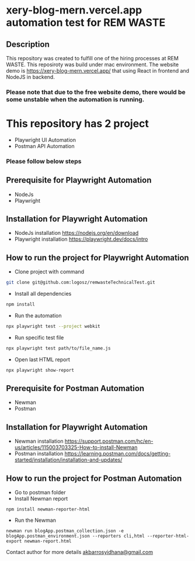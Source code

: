 # xery-blog-mern.vercel.app automation test for REM WASTE 

## Description
This repository was created to fulfill one of the hiring processes at REM WASTE.
This reposiroty was build under mac environment.
The website demo is https://xery-blog-mern.vercel.app/ that using React in frontend and NodeJS in backend.
### Please note that due to the free website demo, there would be some unstable when the automation is running.

# This repository has 2 project
- Playwright UI Automation
- Postman API Automation

### Please follow below steps

## Prerequisite for Playwright Automation
- NodeJs
- Playwright

## Installation for Playwright Automation
- NodeJs installation https://nodejs.org/en/download
- Playwright installation https://playwright.dev/docs/intro

## How to run the project for Playwright Automation
- Clone project with command
```sh
git clone git@github.com:logosz/remwasteTechnicalTest.git
```
- Install all dependencies
```sh
npm install
```
- Run the automation
```sh
npx playwright test --project webkit
```
- Run specific test file
```sh
npx playwright test path/to/file_name.js
```
- Open last HTML report
```sh
npx playwright show-report
```

## Prerequisite for Postman Automation
- Newman
- Postman

## Installation for Playwright Automation
- Newman installation https://support.postman.com/hc/en-us/articles/115003703325-How-to-install-Newman
- Postman installation https://learning.postman.com/docs/getting-started/installation/installation-and-updates/

## How to run the project for Postman Automation
- Go to postman folder
- Install Newman report
```
npm install newman-reporter-html
```
- Run the Newman
```
newman run blogApp.postman_collection.json -e blogApp.postman_environment.json --reporters cli,html --reporter-html-export newman-report.html
```

Contact author for more details
akbarrosyidhana@gmail.com
